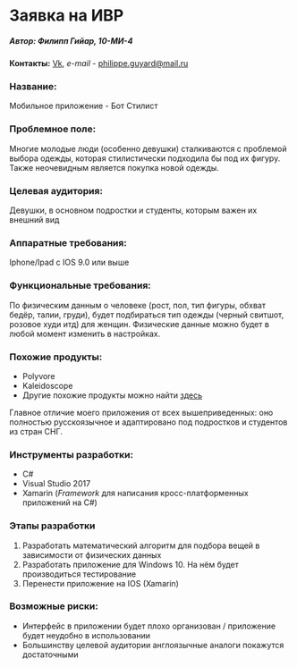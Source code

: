 # Заявка на ИВР
##### Автор: Филипп Гийар, 10-МИ-4
**Контакты:** [Vk](https://vk.com/philepchik), *e-mail* - philippe.guyard@mail.ru

### Название:
Мобильное приложение - Бот Стилист 

### Проблемное поле:
Многие молодые люди (особенно девушки) сталкиваются с проблемой выбора одежды, которая стилистически подходила бы под их фигуру. Также неочевидным является покупка новой одежды.

### Целевая аудитория:
Девушки, в основном подростки и студенты, которым важен их внешний вид

### Аппаратные требования:
Iphone/Ipad c IOS 9.0 или выше

### Функциональные требования:
По физическим данным о человеке (рост, пол, тип фигуры, обхват бедёр, талии, груди), будет подбираться тип одежды (черный свитшот, розовое худи итд) для женщин.
Физические данные можно будет в любой момент изменить в настройках.

### Похожие продукты:
* Polyvore
* Kaleidoscope
* Другие похожие продукты можно найти [здесь](https://www.igeeksblog.com/best-fashion-apps-for-iphone-ipad/)

Главное отличие моего приложения от всех вышеприведенных: оно полностью русскоязычное и адаптировано под подростков и студентов из стран СНГ.

### Инструменты разработки:
* C#
* Visual Studio 2017
* Xamarin (*Framework* для написания кросс-платформенных приложений на C#)

### Этапы разработки

1. Разработать математический алгоритм для подбора вещей в зависимости от физических данных
2. Разработать приложение для Windows 10. На нём будет производиться тестирование
3. Перенести приложение на IOS (Xamarin)

### Возможные риски:
* Интерфейс в приложении будет плохо организован / приложение будет неудобно в использовании
* Большинству целевой аудитории англоязычные аналоги покажутся достаточными
